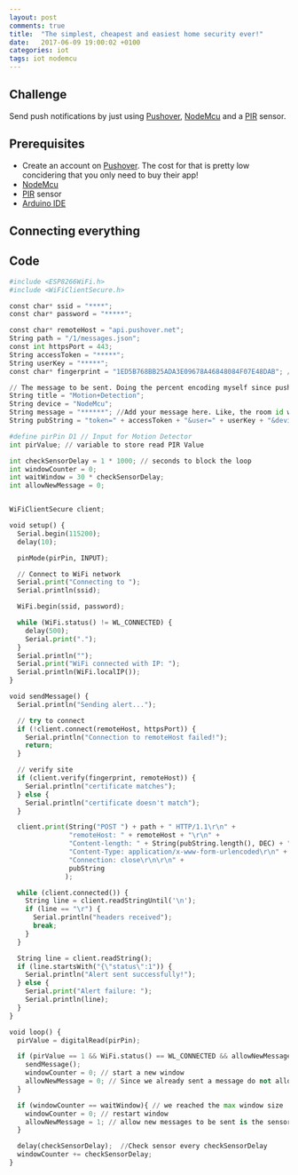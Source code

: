 ```yaml
---
layout: post
comments: true
title:  "The simplest, cheapest and easiest home security ever!"
date:   2017-06-09 19:00:02 +0100
categories: iot
tags: iot nodemcu
---
```


## Challenge
Send push notifications by just using [Pushover][pushover-web], [NodeMcu][nodemcu-web] and a [PIR][pir-web] sensor.

## Prerequisites
* Create an account on [Pushover][pushover-web]. The cost for that is pretty low concidering that you only need to buy their app!
* [NodeMcu][nodemcu-web]
* [PIR][pir-web] sensor
* [Arduino IDE][arduino-ide-web]

## Connecting everything



## Code
```python
#include <ESP8266WiFi.h>
#include <WiFiClientSecure.h>

const char* ssid = "****";
const char* password = "*****";

const char* remoteHost = "api.pushover.net";
String path = "/1/messages.json";
const int httpsPort = 443;
String accessToken = "*****";
String userKey = "*****";
const char* fingerprint = "1ED5B768BB25ADA3E09678A46848084F07E48DAB"; // check the certificate fingerprint from remoteHost

// The message to be sent. Doing the percent encoding myself since pushover requires it
String title = "Motion+Detection";
String device = "NodeMcu";
String message = "******"; //Add your message here. Like, the room id where you installed the sensor
String pubString = "token=" + accessToken + "&user=" + userKey + "&device=" + device + "&title=" + title + "&message=" + message;

#define pirPin D1 // Input for Motion Detector
int pirValue; // variable to store read PIR Value

int checkSensorDelay = 1 * 1000; // seconds to block the loop
int windowCounter = 0;
int waitWindow = 30 * checkSensorDelay;
int allowNewMessage = 0;


WiFiClientSecure client;

void setup() {
  Serial.begin(115200);
  delay(10);

  pinMode(pirPin, INPUT);

  // Connect to WiFi network
  Serial.print("Connecting to ");
  Serial.println(ssid);

  WiFi.begin(ssid, password);

  while (WiFi.status() != WL_CONNECTED) {
    delay(500);
    Serial.print(".");
  }
  Serial.println("");
  Serial.print("WiFi connected with IP: ");
  Serial.println(WiFi.localIP());
}

void sendMessage() {
  Serial.println("Sending alert...");

  // try to connect
  if (!client.connect(remoteHost, httpsPort)) {
    Serial.println("Connection to remoteHost failed!");
    return;
  }

  // verify site
  if (client.verify(fingerprint, remoteHost)) {
    Serial.println("certificate matches");
  } else {
    Serial.println("certificate doesn't match");
  }

  client.print(String("POST ") + path + " HTTP/1.1\r\n" +
               "remoteHost: " + remoteHost + "\r\n" +
               "Content-length: " + String(pubString.length(), DEC) + "\r\n"
               "Content-Type: application/x-www-form-urlencoded\r\n" +
               "Connection: close\r\n\r\n" +
               pubString
              );

  while (client.connected()) {
    String line = client.readStringUntil('\n');
    if (line == "\r") {
      Serial.println("headers received");
      break;
    }
  }

  String line = client.readString();
  if (line.startsWith("{\"status\":1")) {
    Serial.println("Alert sent successfully!");
  } else {
    Serial.print("Alert failure: ");
    Serial.println(line);
  }
}

void loop() {
  pirValue = digitalRead(pirPin);

  if (pirValue == 1 && WiFi.status() == WL_CONNECTED && allowNewMessage == 1) {
    sendMessage();
    windowCounter = 0; // start a new window
    allowNewMessage = 0; // Since we already sent a message do not allow for a new one
  }

  if (windowCounter == waitWindow){ // we reached the max window size
    windowCounter = 0; // restart window
    allowNewMessage = 1; // allow new messages to be sent is the sensor finds something
  }

  delay(checkSensorDelay);  //Check sensor every checkSensorDelay
  windowCounter += checkSensorDelay;
}
```

[nodemcu-web]: http://nodemcu.com/
[pushover-web]: https://pushover.net/
[pir-web]: https://en.wikipedia.org/wiki/Passive_infrared_sensor
[arduino-ide-web]: https://www.arduino.cc/en/Main/Software
